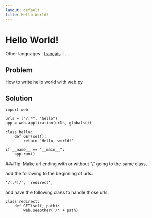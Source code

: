 ```yaml
---
layout: default
title: Hello World!
---
```


# Hello World!

Other languages : [français](/helloworld.fr) | ...

## Problem

How to write hello world with web.py

## Solution

    import web

    urls = ("/.*", "hello")
    app = web.application(urls, globals())

    class hello:
        def GET(self):
            return 'Hello, world!'

    if __name__ == "__main__":
        app.run()

###Tip: Make url ending with or without '/' going to the same class.

add the following to the beginning of urls.

    '/(.*)/', 'redirect', 

and have the following class to handle those urls.

    class redirect:
        def GET(self, path):
            web.seeother('/' + path)